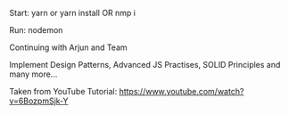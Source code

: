 Start:
yarn or yarn install OR nmp i 

Run:
nodemon

Continuing with Arjun and Team

Implement Design Patterns, Advanced JS Practises, SOLID Principles and many more...

Taken from YouTube Tutorial:
https://www.youtube.com/watch?v=6BozpmSjk-Y
